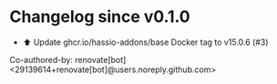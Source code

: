 # Changelog since v0.1.0
- ⬆️ Update ghcr.io/hassio-addons/base Docker tag to v15.0.6 (#3)

Co-authored-by: renovate[bot] <29139614+renovate[bot]@users.noreply.github.com> 
